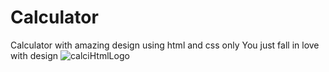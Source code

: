 # Calculator
Calculator with amazing design using html and css only You just fall in love with design
![calciHtmlLogo](https://user-images.githubusercontent.com/.../calculator.png)
